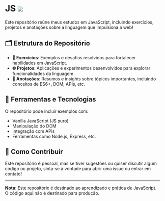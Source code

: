 <h1>  JS    <img src="https://skillicons.dev/icons?i=nodejs,javascript,html,css" /> </h1>

Este repositório reúne meus estudos em JavaScript, incluindo exercícios, projetos e anotações sobre a linguagem que impulsiona a web!

## 🗂️ Estrutura do Repositório

- **📗 Exercícios**: Exemplos e desafios resolvidos para fortalecer habilidades em JavaScript.
- **🌐 Projetos**: Aplicações e experimentos desenvolvidos para explorar funcionalidades da linguagem.
- **📝 Anotações**: Resumos e insights sobre tópicos importantes, incluindo conceitos de ES6+, DOM, APIs, etc.

## 🔧 Ferramentas e Tecnologias

O repositório pode incluir exemplos com:
- Vanilla JavaScript (JS puro)
- Manipulação do DOM
- Integração com APIs
- Ferramentas como Node.js, Express, etc.

## 🤝 Como Contribuir

Este repositório é pessoal, mas se tiver sugestões ou quiser discutir algum código ou projeto, sinta-se à vontade para abrir uma issue ou entrar em contato!


---

**Nota**: Este repositório é destinado ao aprendizado e prática de JavaScript. O código aqui não é destinado para produção.


